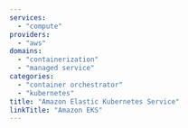 ```yaml
---
services:
  - "compute"
providers:
  - "aws"
domains:
  - "containerization"
  - "managed service"
categories:
  - "container orchestrator"
  - "kubernetes"
title: "Amazon Elastic Kubernetes Service"
linkTitle: "Amazon EKS"
---
```

